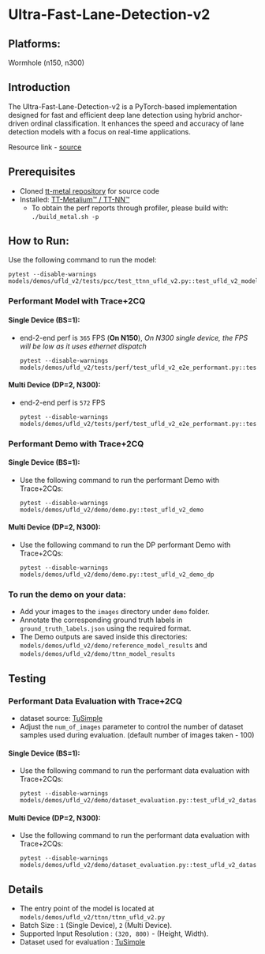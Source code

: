 # Ultra-Fast-Lane-Detection-v2

## Platforms:
Wormhole (n150, n300)

## Introduction
The Ultra-Fast-Lane-Detection-v2 is a PyTorch-based implementation designed for fast and efficient deep lane detection using hybrid anchor-driven ordinal classification. It enhances the speed and accuracy of lane detection models with a focus on real-time applications.

Resource link - [source](https://github.com/cfzd/Ultra-Fast-Lane-Detection-v2)

## Prerequisites
- Cloned [tt-metal repository](https://github.com/tenstorrent/tt-metal) for source code
- Installed: [TT-Metalium™ / TT-NN™](https://github.com/tenstorrent/tt-metal/blob/main/INSTALLING.md)
  - To obtain the perf reports through profiler, please build with: `./build_metal.sh -p`

## How to Run:

Use the following command to run the model:
  ```
  pytest --disable-warnings models/demos/ufld_v2/tests/pcc/test_ttnn_ufld_v2.py::test_ufld_v2_model
  ```

### Performant Model with Trace+2CQ

#### Single Device (BS=1):
- end-2-end perf is `365` FPS (**On N150**), _On N300 single device, the FPS will be low as it uses ethernet dispatch_

  ```
  pytest --disable-warnings models/demos/ufld_v2/tests/perf/test_ufld_v2_e2e_performant.py::test_ufldv2_e2e_performant
  ```
#### Multi Device (DP=2, N300):
- end-2-end perf is `572` FPS

  ```
  pytest --disable-warnings models/demos/ufld_v2/tests/perf/test_ufld_v2_e2e_performant.py::test_ufldv2_e2e_performant_dp
  ```

### Performant Demo with Trace+2CQ

#### Single Device (BS=1):
- Use the following command to run the performant Demo with Trace+2CQs:

  ```
  pytest --disable-warnings models/demos/ufld_v2/demo/demo.py::test_ufld_v2_demo
  ```

#### Multi Device (DP=2, N300):
- Use the following command to run the DP performant Demo with Trace+2CQs:

  ```
  pytest --disable-warnings models/demos/ufld_v2/demo/demo.py::test_ufld_v2_demo_dp
  ```

### To run the demo on your data:
- Add your images to the `images` directory under `demo` folder.
- Annotate the corresponding ground truth labels in `ground_truth_labels.json` using the required format.
- The Demo outputs are saved inside this directories: `models/demos/ufld_v2/demo/reference_model_results` and `models/demos/ufld_v2/demo/ttnn_model_results`

## Testing
### Performant Data Evaluation with Trace+2CQ
- dataset source: [TuSimple](https://www.kaggle.com/datasets/manideep1108/tusimple)
- Adjust the `num_of_images` parameter to control the number of dataset samples used during evaluation. (default number of images taken - 100)

#### Single Device (BS=1):

- Use the following command to run the performant data evaluation with Trace+2CQs:

  ```
  pytest --disable-warnings models/demos/ufld_v2/demo/dataset_evaluation.py::test_ufld_v2_dataset_inference
  ```

#### Multi Device (DP=2, N300):

- Use the following command to run the performant data evaluation with Trace+2CQs:

  ```
  pytest --disable-warnings models/demos/ufld_v2/demo/dataset_evaluation.py::test_ufld_v2_dataset_inference_dp
  ```

## Details
- The entry point of the model is located at ```models/demos/ufld_v2/ttnn/ttnn_ufld_v2.py```
- Batch Size : `1` (Single Device), `2` (Multi Device).
- Supported Input Resolution : `(320, 800)` - (Height, Width).
- Dataset used for evaluation : [TuSimple](https://www.kaggle.com/datasets/manideep1108/tusimple)
